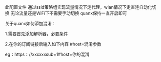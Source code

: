  此配置文件 通过ssid策略组实现流量情况下走代理，wlan情况下走直连自动化切换 无论流量还是WiFi下不需要手动切换 quanx保持一直开启即可
  
  关于quanx如何添加混淆：
  
  1.需要首先添加解析器，必要条件
  
  2.在你的订阅链接后输入如下内容
  #host=混淆参数
  
  eg：https：//xxxxxxsub=1#host=你的混淆
